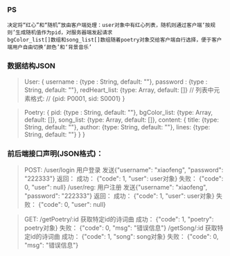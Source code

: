### PS
    决定将“红心”和“随机”放由客户端处理：user对象中有红心列表，随机则通过客户端‘按规则’生成随机值作为pid，对服务器端发起请求
    bgColor_list[]数组和song_list[]数组随着poetry对象交给客户端自行选择，便于客户端用户自由切换‘颜色’和‘背景音乐’
    
### 数据结构JSON
>User:
    {
        username : {type : String, default: ""},
        password : {type : String, default: ""},
        redHeart_list: {type: Array, default: []}					// 列表中元素格式:
                                                                    // {pid: P0001, sid: S0001}
    }

>Poetry:
    {
        pid: {type : String, default: ""},
        bgColor_list: {type: Array, default: []},
        song_list: {type: Array, default: []},
        content: {
            title: {type: String, default: ""},
            author: {type: String, default: ""},
            lines: {type: String, default: ""}
        }
    }

### 前后端接口声明(JSON格式)： 
> POST: 
    /user/login
    用户登录 发送{"username": "xiaofeng", "password": "222333"} 返回： 成功： {"code": 1, "user": user对象} 失败： {"code": 0, "user": null} /user/reg: 用户注册 发送{"username": "xiaofeng", "password": "222333"} 返回： 成功： {"code": 1, "user": user对象} 失败： {"code": 0, "user": null}

> GET: 
    /getPoetry/:id
    获取特定id的诗词曲 成功： {"code": 1, "poetry": poetry对象} 失败： {"code": 0, "msg": "错误信息"}
    /getSong/:id 获取特定id的诗词曲 成功： {"code": 1, "song": song对象} 失败： {"code": 0, "msg": "错误信息"}